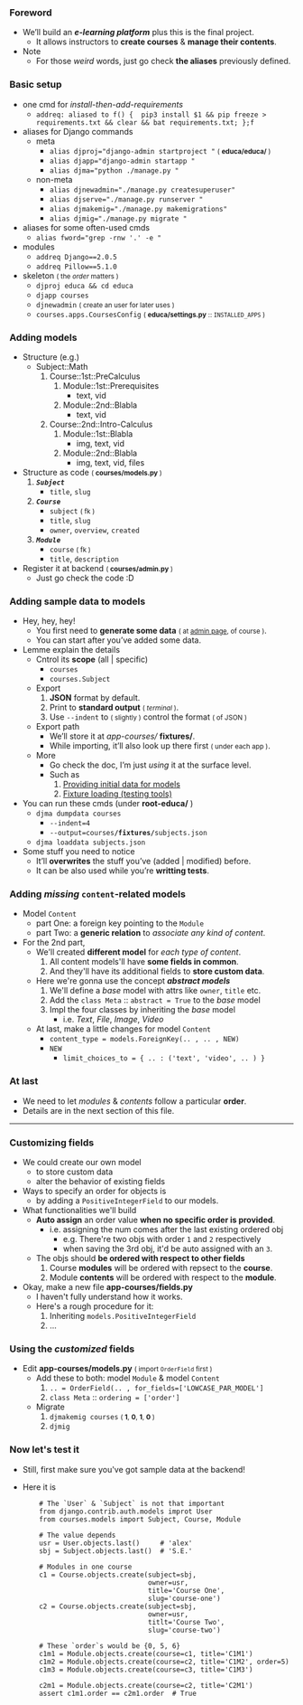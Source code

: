 ### Foreword
- We’ll build an ***e-learning platform*** plus this is the final project.
    - It allows instructors to **create courses** & **manage their contents**.
- Note
    - For those *weird* words, just go check **the aliases** previously defined.

### Basic setup
- one cmd for *install-then-add-requirements*
    - ```addreq: aliased to f() {  pip3 install $1 && pip freeze > requirements.txt && clear && bat requirements.txt; };f```
- aliases for Django commands
    - meta
        - ```alias djproj="django-admin startproject "``` <small>( **educa/educa/** )</small>
        - ```alias djapp="django-admin startapp "```
        - ```alias djma="python ./manage.py "```
    - non-meta
        - ```alias djnewadmin="./manage.py createsuperuser"```
        - ```alias djserve="./manage.py runserver "```
        - ```alias djmakemig="./manage.py makemigrations"```
        - ```alias djmig="./manage.py migrate "```
- aliases for some often-used cmds
    - ```alias fword="grep -rnw '.' -e "```
- modules
    - ```addreq Django==2.0.5```
    - ```addreq Pillow==5.1.0```
- skeleton <small>( the *order* matters )</small>
    - ```djproj educa && cd educa```
    - ```djapp courses```
    - ```djnewadmin``` <small>( create an user for later uses )</small>
    - ```courses.apps.CoursesConfig``` <small>( **educa/settings.py** :: ```INSTALLED_APPS``` )</small>

### Adding models
- Structure (e.g.)
    - Subject::Math
        1. Course::1st::PreCalculus
            1. Module::1st::Prerequisites
                - text, vid
            2. Module::2nd::Blabla
                - text, vid
        2. Course::2nd::Intro-Calculus
            1. Module::1st::Blabla
                - img, text, vid
            2. Module::2nd::Blabla
                - img, text, vid, files
- Structure as code <small>( **courses/models.py** )</small>
    1. ***```Subject```***
        - ```title```, ```slug```
    2. ***```Course```***
        - ```subject``` <small>( fk )</small>
        - ```title```, ```slug```
        - ```owner```, ```overview```, ```created```
    3. ***```Module```***
        - ```course``` <small>( fk )</small>
        - ```title```, ```description``` 
- Register it at backend <small>( **courses/admin.py** )</small>
    - Just go check the code :D 

### Adding sample data to models
- Hey, hey, hey!
    - You first need to **generate some data** <small>( at [admin page](http://localhost:8000/admin), of course )</small>.
    - You can start after you’ve added some data.
- Lemme explain the details
    - Cntrol its **scope** (all | specific)
        - ```courses``` 
        - ```courses.Subject``` 
    - Export
        1. **JSON** format by default.
        2. Print to **standard output** <small>( *terminal* )</small>.
        3. Use ```--indent``` to <small>( slightly )</small> control the format <small>( of JSON )</small>
    - Export path 
        - We’ll store it at *app-courses/* **fixtures/**.
        - While importing, it’ll also look up there first <small>( under each app )</small>.
    - More
        - Go check the doc, I’m just *using* it at the surface level.
        - Such as 
            1. [Providing initial data for models](https://docs.djangoproject.com/en/2.0/howto/initial-data/#initial-data-via-fixtures)
            2. [Fixture loading (testing tools)](https://docs.djangoproject.com/en/2.0/topics/testing/tools/#topics-testing-fixtures)
- You can run these cmds (under **root-educa/** ) 
    - ```djma dumpdata courses```
        - ```--indent=4```
        - ```--output=courses```**```/fixtures/```**```subjects.json```
    - ```djma loaddata subjects.json```
- Some stuff you need to notice
    - It’ll **overwrites** the stuff you’ve (added | modified) before.
    - It can be also used while you’re **writting tests**.

### Adding *missing* ```content```-related models
- Model ```Content```
    - part One: a foreign key pointing to the ```Module```
    - part Two: a **generic relation** to *associate any kind of content*.
- For the 2nd part, 
    - We'll created **different model** for *each type of content*.
        1. All content models'll have **some fields in common**.
        2. And they'll have its additional fields to **store custom data**.
    - Here we're gonna use the concept ***abstract models***
        1. We'll define a *base* model with attrs like ```owner```, ```title``` etc.
        2. Add the ```class Meta``` :: ```abstract = True``` to the *base* model
        3. Impl the four classes by inheriting the *base* model 
            - i.e. *Text*, *File*, *Image*, *Video* 
    - At last, make a little changes for model ```Content```
        - ```content_type = models.ForeignKey(.. , .. , NEW)```
        - ```NEW```
            - ```limit_choices_to = { .. : ('text', 'video', .. ) }```

### At last
- We need to let *modules*  & *contents* follow a particular **order**.
- Details are in the next section of this file.

-------- 

### Customizing fields 
- We could create our own model 
    - to store custom data
    - alter the behavior of existing fields 
- Ways to specify an order for objects is 
    - by adding a ```PositiveIntegerField``` to our models.
- What functionalities we'll build 
    - **Auto assign** an order value **when no specific order is provided**.
        - i.e. assigning the num comes after the last existing ordered obj
            - e.g. There're two objs with order ```1``` and ```2``` respectively
            - when saving the 3rd obj, it'd be auto assigned with an ```3```.
    - The objs should **be ordered with respect to other fields** 
        1. Course **modules** will be ordered with repsect to the **course**.
        2. Module **contents** will be ordered with respect to the **module**.
- Okay, make a new file **app-courses/fields.py**
    - I haven't fully understand how it works.
    - Here's a rough procedure for it:
        1. Inheriting ```models.PositiveIntegerField```
        2. ...

### Using the *customized* fields
- Edit **app-courses/models.py** <small>( import ```OrderField``` first )</small>
    - Add these to both: model ```Module``` & model ```Content```
        1. ```.. = OrderField(.. , for_fields=['LOWCASE_PAR_MODEL']```
        2. ```class Meta``` :: ```ordering = ['order']```
    - Migrate
        1. ```djmakemig courses``` <small>( **1**, **0**, **1**, **0** )</small>
        2. ```djmig```

### Now let's test it
- Still, first make sure you've got sample data at the backend!
- Here it is
    
    ```
        # The `User` & `Subject` is not that important
        from django.contrib.auth.models improt User
        from courses.models import Subject, Course, Module
        
        # The value depends
        usr = User.objects.last()     # 'alex'
        sbj = Subject.objects.last()  # 'S.E.'
        
        # Modules in one course
        c1 = Course.objects.create(subject=sbj,
                                   owner=usr,
                                   title='Course One',
                                   slug='course-one')
        c2 = Course.objects.create(subject=sbj,
                                   owner=usr,
                                   titlt='Course Two',
                                   slug='course-two')
                                   
        # These `order`s would be {0, 5, 6}
        c1m1 = Module.objects.create(course=c1, title='C1M1')
        c1m2 = Module.objects.create(course=c2, title='C1M2', order=5)
        c1m3 = Module.objects.create(course=c3, title='C1M3')
        
        c2m1 = Module.objects.create(course=c2, title='C2M1')
        assert c1m1.order == c2m1.order  # True
    ```
    